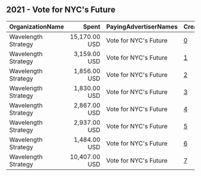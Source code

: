 ## 2021 - Vote for NYC's Future 
|OrganizationName|Spent|PayingAdvertiserNames|CreativeUrls|Impressions|Genders|AgeBrackets|CountryCodes|BillingAddresses|CandidateBallotInformation|
|:---|---:|:---|:---|---:|:---|:---|:---|:---|:---|
|Wavelength Strategy|15,170.00 USD|Vote for NYC's Future|[0](https://www.snap.com/political-ads/asset/b8974f98381eec839efa4e1b234637286e89f5b466474168bcc3761a5c3cf2eb?mediaType=jpg)|1,635,324||18+|united states|US||
|Wavelength Strategy|3,159.00 USD|Vote for NYC's Future|[1](https://www.snap.com/political-ads/asset/e829e5403f49d8cee8a42e2e92277f70c89c8556a13e6bfc6567f958855eb35b?mediaType=jpg)|468,055||18+|united states|US||
|Wavelength Strategy|1,856.00 USD|Vote for NYC's Future|[2](https://www.snap.com/political-ads/asset/0584088d6915234c3a00e612ba56884f7e9baba51a347d2003b9b36e244f2d18?mediaType=mp4)|278,580||18+|united states|US||
|Wavelength Strategy|1,830.00 USD|Vote for NYC's Future|[3](https://www.snap.com/political-ads/asset/1297bf6c7d81a6d5f56071b8f0ac1028880903e833adbf0a485ef2a7d3a494af?mediaType=mp4)|277,830||18+|united states|US||
|Wavelength Strategy|2,867.00 USD|Vote for NYC's Future|[4](https://www.snap.com/political-ads/asset/9c171bd202bf659719b552397b94e3f6934f5d124a6aab983e2dd3d51260fa5b?mediaType=jpg)|427,090||18+|united states|US||
|Wavelength Strategy|2,937.00 USD|Vote for NYC's Future|[5](https://www.snap.com/political-ads/asset/281052ad412a78a4b108562490eb35718598aba35876827ee46d8e432e2ca8c9?mediaType=jpg)|433,785||18+|united states|US||
|Wavelength Strategy|1,484.00 USD|Vote for NYC's Future|[6](https://www.snap.com/political-ads/asset/3a1a7cbd9e7a3a753633dc1a71c9b557caf395a95f35f1dc1d7db83a75e5c983?mediaType=mp4)|222,867||18+|united states|US||
|Wavelength Strategy|10,407.00 USD|Vote for NYC's Future|[7](https://www.snap.com/political-ads/asset/93e160c2d257206e683dec7b11ad1a2139769d3806c3db9e2d855a578ae295ae?mediaType=mp4)|1,119,803||18+|united states|US||
